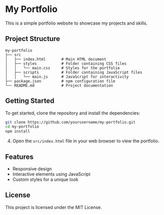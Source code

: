 # My Portfolio

This is a simple portfolio website to showcase my projects and skills.

## Project Structure

```
my-portfolio
├── src
│   ├── index.html       # Main HTML document
│   ├── styles           # Folder containing CSS files
│   │   └── main.css     # Styles for the portfolio
│   ├── scripts          # Folder containing JavaScript files
│   │   └── main.js      # JavaScript for interactivity
├── package.json         # npm configuration file
└── README.md            # Project documentation
```

## Getting Started

To get started, clone the repository and install the dependencies:

```bash
git clone https://github.com/yourusername/my-portfolio.git
cd my-portfolio
npm install
```

4. Open the `src/index.html` file in your web browser to view the portfolio.

## Features

- Responsive design
- Interactive elements using JavaScript
- Custom styles for a unique look

## License

This project is licensed under the MIT License.